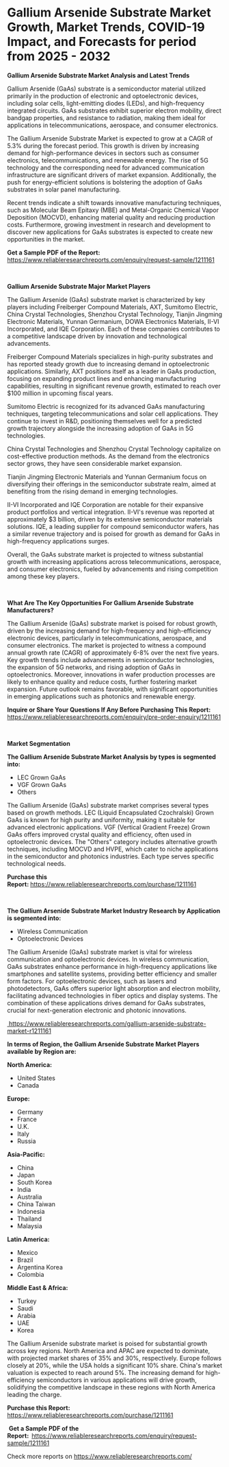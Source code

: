 <p><h1>Gallium Arsenide Substrate Market Growth, Market Trends, COVID-19 Impact, and Forecasts for period from 2025 - 2032</h1></p><p><strong>Gallium Arsenide Substrate Market Analysis and Latest Trends</strong></p>
<p><p>Gallium Arsenide (GaAs) substrate is a semiconductor material utilized primarily in the production of electronic and optoelectronic devices, including solar cells, light-emitting diodes (LEDs), and high-frequency integrated circuits. GaAs substrates exhibit superior electron mobility, direct bandgap properties, and resistance to radiation, making them ideal for applications in telecommunications, aerospace, and consumer electronics.</p><p>The Gallium Arsenide Substrate Market is expected to grow at a CAGR of 5.3% during the forecast period. This growth is driven by increasing demand for high-performance devices in sectors such as consumer electronics, telecommunications, and renewable energy. The rise of 5G technology and the corresponding need for advanced communication infrastructure are significant drivers of market expansion. Additionally, the push for energy-efficient solutions is bolstering the adoption of GaAs substrates in solar panel manufacturing.</p><p>Recent trends indicate a shift towards innovative manufacturing techniques, such as Molecular Beam Epitaxy (MBE) and Metal-Organic Chemical Vapor Deposition (MOCVD), enhancing material quality and reducing production costs. Furthermore, growing investment in research and development to discover new applications for GaAs substrates is expected to create new opportunities in the market.</p></p>
<p><strong>Get a Sample PDF of the Report:&nbsp;</strong> <a href="https://www.reliableresearchreports.com/enquiry/request-sample/1211161?utm_campaign=3554&utm_medium=2&utm_source=Github&utm_content=ia&utm_term=24032025&utm_id=gallium-arsenide-substrate">https://www.reliableresearchreports.com/enquiry/request-sample/1211161</a></p>
<p>&nbsp;</p>
<p><strong>Gallium Arsenide Substrate Major Market Players</strong></p>
<p><p>The Gallium Arsenide (GaAs) substrate market is characterized by key players including Freiberger Compound Materials, AXT, Sumitomo Electric, China Crystal Technologies, Shenzhou Crystal Technology, Tianjin Jingming Electronic Materials, Yunnan Germanium, DOWA Electronics Materials, II-VI Incorporated, and IQE Corporation. Each of these companies contributes to a competitive landscape driven by innovation and technological advancements.</p><p>Freiberger Compound Materials specializes in high-purity substrates and has reported steady growth due to increasing demand in optoelectronic applications. Similarly, AXT positions itself as a leader in GaAs production, focusing on expanding product lines and enhancing manufacturing capabilities, resulting in significant revenue growth, estimated to reach over $100 million in upcoming fiscal years.</p><p>Sumitomo Electric is recognized for its advanced GaAs manufacturing techniques, targeting telecommunications and solar cell applications. They continue to invest in R&D, positioning themselves well for a predicted growth trajectory alongside the increasing adoption of GaAs in 5G technologies.</p><p>China Crystal Technologies and Shenzhou Crystal Technology capitalize on cost-effective production methods. As the demand from the electronics sector grows, they have seen considerable market expansion.</p><p>Tianjin Jingming Electronic Materials and Yunnan Germanium focus on diversifying their offerings in the semiconductor substrate realm, aimed at benefiting from the rising demand in emerging technologies.</p><p>II-VI Incorporated and IQE Corporation are notable for their expansive product portfolios and vertical integration. II-VI's revenue was reported at approximately $3 billion, driven by its extensive semiconductor materials solutions. IQE, a leading supplier for compound semiconductor wafers, has a similar revenue trajectory and is poised for growth as demand for GaAs in high-frequency applications surges.</p><p>Overall, the GaAs substrate market is projected to witness substantial growth with increasing applications across telecommunications, aerospace, and consumer electronics, fueled by advancements and rising competition among these key players.</p></p>
<p>&nbsp;</p>
<p><strong>What Are The Key Opportunities For Gallium Arsenide Substrate Manufacturers?</strong></p>
<p><p>The Gallium Arsenide (GaAs) substrate market is poised for robust growth, driven by the increasing demand for high-frequency and high-efficiency electronic devices, particularly in telecommunications, aerospace, and consumer electronics. The market is projected to witness a compound annual growth rate (CAGR) of approximately 6-8% over the next five years. Key growth trends include advancements in semiconductor technologies, the expansion of 5G networks, and rising adoption of GaAs in optoelectronics. Moreover, innovations in wafer production processes are likely to enhance quality and reduce costs, further fostering market expansion. Future outlook remains favorable, with significant opportunities in emerging applications such as photonics and renewable energy.</p></p>
<p><strong>Inquire or Share Your Questions If Any Before Purchasing This Report:</strong> <a href="https://www.reliableresearchreports.com/enquiry/pre-order-enquiry/1211161?utm_campaign=3554&utm_medium=2&utm_source=Github&utm_content=ia&utm_term=24032025&utm_id=gallium-arsenide-substrate">https://www.reliableresearchreports.com/enquiry/pre-order-enquiry/1211161</a></p>
<p>&nbsp;</p>
<p><strong>Market Segmentation</strong></p>
<p><strong>The Gallium Arsenide Substrate Market Analysis by types is segmented into:</strong></p>
<p><ul><li>LEC Grown GaAs</li><li>VGF Grown GaAs</li><li>Others</li></ul></p>
<p><p>The Gallium Arsenide (GaAs) substrate market comprises several types based on growth methods. LEC (Liquid Encapsulated Czochralski) Grown GaAs is known for high purity and uniformity, making it suitable for advanced electronic applications. VGF (Vertical Gradient Freeze) Grown GaAs offers improved crystal quality and efficiency, often used in optoelectronic devices. The "Others" category includes alternative growth techniques, including MOCVD and HVPE, which cater to niche applications in the semiconductor and photonics industries. Each type serves specific technological needs.</p></p>
<p><strong>Purchase this Report:&nbsp;</strong><a href="https://www.reliableresearchreports.com/purchase/1211161?utm_campaign=3554&utm_medium=2&utm_source=Github&utm_content=ia&utm_term=24032025&utm_id=gallium-arsenide-substrate">https://www.reliableresearchreports.com/purchase/1211161</a></p>
<p>&nbsp;</p>
<p><strong>The Gallium Arsenide Substrate Market Industry Research by Application is segmented into:</strong></p>
<p><ul><li>Wireless Communication</li><li>Optoelectronic Devices</li></ul></p>
<p><p>The Gallium Arsenide (GaAs) substrate market is vital for wireless communication and optoelectronic devices. In wireless communication, GaAs substrates enhance performance in high-frequency applications like smartphones and satellite systems, providing better efficiency and smaller form factors. For optoelectronic devices, such as lasers and photodetectors, GaAs offers superior light absorption and electron mobility, facilitating advanced technologies in fiber optics and display systems. The combination of these applications drives demand for GaAs substrates, crucial for next-generation electronic and photonic innovations.</p></p>
<p><a href="https://www.reliableresearchreports.com/gallium-arsenide-substrate-market-r1211161?utm_campaign=3554&utm_medium=2&utm_source=Github&utm_content=ia&utm_term=24032025&utm_id=gallium-arsenide-substrate">&nbsp;https://www.reliableresearchreports.com/gallium-arsenide-substrate-market-r1211161</a></p>
<p><strong>In terms of Region, the Gallium Arsenide Substrate Market Players available by Region are:</strong></p>
<p>
    <p> <strong> North America: </strong>
        <ul>
            <li>United States</li>
            <li>Canada</li>
        </ul>
        </p> 
    <p> <strong> Europe: </strong>
        <ul>
            <li>Germany</li>
            <li>France</li>
            <li>U.K.</li>
            <li>Italy</li>
            <li>Russia</li>
        </ul>
        </p> 
    <p> <strong> Asia-Pacific: </strong>
        <ul>
            <li>China</li>
            <li>Japan</li>
            <li>South Korea</li>
            <li>India</li>
            <li>Australia</li>
            <li>China Taiwan</li>
            <li>Indonesia</li>
            <li>Thailand</li>
            <li>Malaysia</li>
        </ul>
        </p> 
    <p> <strong> Latin America: </strong>
        <ul>
            <li>Mexico</li>
            <li>Brazil</li>
            <li>Argentina Korea</li>
            <li>Colombia</li>
        </ul>
        </p> 
    <p> <strong> Middle East & Africa: </strong>
        <ul>
            <li>Turkey</li>
            <li>Saudi</li>
            <li>Arabia</li>
            <li>UAE</li>
            <li>Korea</li>
        </ul>
    </p>
    </p>
<p><p>The Gallium Arsenide substrate market is poised for substantial growth across key regions. North America and APAC are expected to dominate, with projected market shares of 35% and 30%, respectively. Europe follows closely at 20%, while the USA holds a significant 10% share. China's market valuation is expected to reach around 5%. The increasing demand for high-efficiency semiconductors in various applications will drive growth, solidifying the competitive landscape in these regions with North America leading the charge.</p></p>
<p><strong>Purchase this Report: </strong><a href="https://www.reliableresearchreports.com/purchase/1211161?utm_campaign=3554&utm_medium=2&utm_source=Github&utm_content=ia&utm_term=24032025&utm_id=gallium-arsenide-substrate">https://www.reliableresearchreports.com/purchase/1211161</a></p>
<p>&nbsp;<strong>Get a Sample PDF of the Report:&nbsp;&nbsp;</strong><a href="https://www.reliableresearchreports.com/enquiry/request-sample/1211161?utm_campaign=3554&utm_medium=2&utm_source=Github&utm_content=ia&utm_term=24032025&utm_id=gallium-arsenide-substrate">https://www.reliableresearchreports.com/enquiry/request-sample/1211161</a></p>
<p><strong></strong></p>
<p>Check more reports on <a href="https://www.reliableresearchreports.com/?utm_campaign=3554&utm_medium=2&utm_source=Github&utm_content=ia&utm_term=24032025&utm_id=gallium-arsenide-substrate">https://www.reliableresearchreports.com/</a></p>